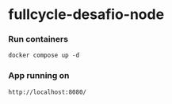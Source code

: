 # fullcycle-desafio-node

### Run containers
```markdown
docker compose up -d
```

### App running on
```markdown
http://localhost:8080/
```